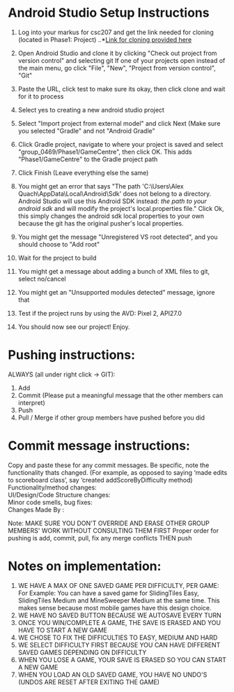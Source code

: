 # Android Studio Setup Instructions

1. Log into your markus for csc207 and get the link needed for cloning (located in Phase1: Project)
..*[Link for cloning provided here](https://markus.teach.cs.toronto.edu/git/csc207-2018-09-reg/group_0469)

2. Open Android Studio and clone it by clicking "Check out project from version control" and selecting git
If one of your projects open instead of the main menu, go click "File", "New", "Project from version control", "Git"

3. Paste the URL, click test to make sure its okay, then click clone and wait for it to process

4. Select yes to creating a new android studio project

5. Select "Import project from external model" and click Next (Make sure you selected "Gradle" and not "Android Gradle"

6. Click Gradle project, navigate to where your project is saved and select "group_0469/Phase1/GameCentre", then click OK.
This adds "Phase1/GameCentre" to the Gradle project path

7. Click Finish (Leave everything else the same)

8. You might get an error that says "The path 'C:\Users\Alex Quach\AppData\Local\Android\Sdk'
does not belong to a directory. Android Studio will use this Android SDK instead:
*the path to your android sdk* and will modify the project's local.properties file."
Click Ok, this simply changes the android sdk local properties to your own because the git has the original pusher's local properties.

9. You might get the message "Unregistered VS root detected", and you should choose to "Add root"

10. Wait for the project to build

11. You might get a message about adding a bunch of XML files to git, select no/cancel

12. You might get an "Unsupported modules detected" message, ignore that

13. Test if the project runs by using the AVD: Pixel 2, API27.0

14. You should now see our project! Enjoy.

# Pushing instructions:
ALWAYS (all under right click -> GIT):
1. Add
2. Commit (Please put a meaningful message that the other members can interpret)
3. Push
4. Pull / Merge if other group members have pushed before you did

# Commit message instructions:
Copy and paste these for any commit messages. Be specific, note the functionality thats changed.
(For example, as opposed to saying ‘made edits to scoreboard class’, say ‘created addScoreByDifficulty method)  
Functionality/method changes:  
UI/Design/Code Structure changes:  
Minor code smells, bug fixes:  
Changes Made By :  

Note: MAKE SURE YOU DON'T OVERRIDE AND ERASE OTHER GROUP MEMBERS' WORK WITHOUT CONSULTING THEM FIRST
Proper order for pushing is add, commit, pull, fix any merge conflicts THEN push

# Notes on implementation:
1. WE HAVE A MAX OF ONE SAVED GAME PER DIFFICULTY, PER GAME:  
For Example: You can have a saved game for SlidingTiles Easy, SlidingTiles Medium and MineSweeper Medium
at the same time. This makes sense because most mobile games have this design choice.  
2. WE HAVE NO SAVED BUTTON BECAUSE WE AUTOSAVE EVERY TURN
3. ONCE YOU WIN/COMPLETE A GAME, THE SAVE IS ERASED AND YOU HAVE TO START A NEW GAME
4. WE CHOSE TO FIX THE DIFFICULTIES TO EASY, MEDIUM AND HARD   
5. WE SELECT DIFFICULTY FIRST BECAUSE YOU CAN HAVE DIFFERENT SAVED GAMES DEPENDING ON DIFFICULTY  
6. WHEN YOU LOSE A GAME, YOUR SAVE IS ERASED SO YOU CAN START A NEW GAME
7. WHEN YOU LOAD AN OLD SAVED GAME, YOU HAVE NO UNDO'S (UNDOS ARE RESET AFTER EXITING THE GAME)